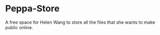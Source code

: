 # Peppa-Store
A free space for Helen Wang to store all the files that she wants to make public online.
